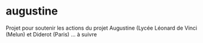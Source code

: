 # augustine
Projet pour soutenir les actions du projet Augustine (Lycée Léonard de Vinci (Melun) et Diderot (Paris)
... à suivre
